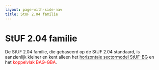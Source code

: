 ```yaml
---
layout: page-with-side-nav
title: StUF 2.04 familie
---
```

# StUF 2.04 familie
De StUF 2.04 familie, die gebaseerd op de StUF 2.04 standaard, is aanzienlijk kleiner en kent alleen het [horizontale sectormodel StUF-BG](https://vng-realisatie.github.io/StUF-BG/) en het <span style="color:red">koppelvlak BAG-GBA</span>.
